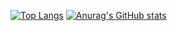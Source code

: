 

[![Top Langs](https://github-readme-stats.vercel.app/api/top-langs/?username=kim-hyunse&layout=compact)](https://github.com/kim-hyunse)
[![Anurag's GitHub stats](https://github-readme-stats.vercel.app/api?username=kim-hyunse)](https://github.com/kim-hyunse/github-readme-stats)
<!--
**kim-hyunse/kim-hyunse** is a ✨ _special_ ✨ repository because its `README.md` (this file) appears on your GitHub profile.
 
Here are some ideas to get you started:

- 🔭 I’m currently working on ...
- 🌱 I’m currently learning ...
- 👯 I’m looking to collaborate on ...
- 🤔 I’m looking for help with ...
- 💬 Ask me about ...
- 📫 How to reach me: ...
- 😄 Pronouns: ...
- ⚡ Fun fact: ...
-->
